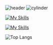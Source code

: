 ![header](https://capsule-render.vercel.app/api?type=venom&height=200&text=I%20am%20CherryJin.&fontSize=70&color=0:8871e5,100:b678c4)
![cylinder](https://capsule-render.vercel.app/api?type=cylinder&color=0:8871e5,100:b678c4&text=JavaScript%20Developer&fontAlignY=45&fontSize=40&height=100&desc=Nest.js%20and%20Reat&descAlignY=70)


[![My Skills](https://skillicons.dev/icons?i=html,css,js,ts,nodejs,nestjs,react,redux,elasticsearch,mysql,mongodb,git,docker&theme=light)](https://skillicons.dev)

[![My Skills](https://skillicons.dev/icons?i=figma,notion,obsidian,discord&theme=light)](https://skillicons.dev)


![Top Langs](https://github-readme-stats.vercel.app/api/top-langs/?username=leesin1040&layout=compact)
